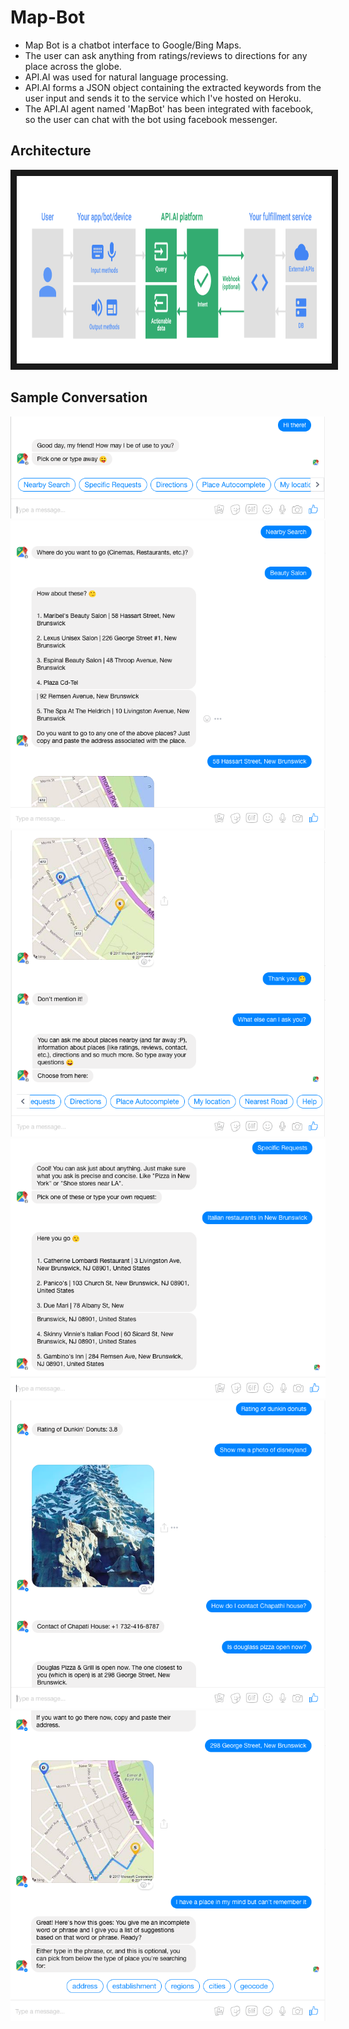 # Map-Bot

* Map Bot is a chatbot interface to Google/Bing Maps. 
* The user can ask anything from ratings/reviews to directions for any place across the globe.
* API.AI was used for natural language processing. 
* API.AI forms a JSON object containing the extracted keywords from the user input and sends it to the service which I've hosted on Heroku. 
* The API.AI agent named 'MapBot' has been integrated with facebook, so the user can chat with the bot using facebook messenger.
<!--
<h1>
  <a href="https://govind94.github.io/govind94.github.io/demo.html" target="_blank">Try it out yourself!</a>
</h1>
-->
## Architecture

<img src="./architecture.png" alt="Architecture" width="850" height="300" border="10" />

## Sample Conversation

<img src="./screenshots/1.png" />
<img src="./screenshots/2.png" />
<img src="./screenshots/3.png" />
<img src="./screenshots/4.png" />
<img src="./screenshots/5.png" />
<img src="./screenshots/6.png" />
